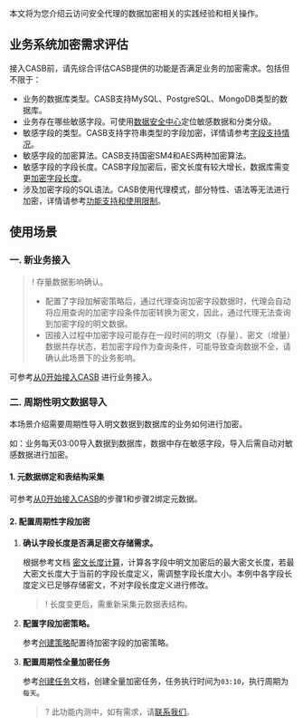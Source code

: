本文将为您介绍云访问安全代理的数据加密相关的实践经验和相关操作。

## 业务系统加密需求评估

接入CASB前，请先综合评估CASB提供的功能是否满足业务的加密需求。包括但不限于：

* 业务的数据库类型。CASB支持MySQL、PostgreSQL、MongoDB类型的数据库。
* 业务存在哪些敏感字段。可使用[数据安全中心](https://cloud.tencent.com/document/product/1087)定位敏感数据和分类分级。
* 敏感字段的类型。CASB支持字符串类型的字段加密，详情请参考[字段支持情况](https://cloud.tencent.com/document/product/1303/48144)。
* 敏感字段的加密算法。CASB支持国密SM4和AES两种加密算法。
* 敏感字段的字段长度。CASB字段加密后，密文长度有较大增长，数据库需变更[加密字段长度](https://cloud.tencent.com/document/product/1303/77864)。
* 涉及加密字段的SQL语法。CASB使用代理模式，部分特性、语法等无法进行加密，详情请参考[功能支持和使用限制](https://cloud.tencent.com/document/product/1303/48144#.E5.8A.9F.E8.83.BD.E6.94.AF.E6.8C.81.E5.92.8C.E4.BD.BF.E7.94.A8.E9.99.90.E5.88.B6)。

## 使用场景

### 一. 新业务接入

>! 存量数据影响确认。
> * 配置了字段加解密策略后，通过代理查询加密字段数据时，代理会自动将应用查询的加密字段条件加密转换为密文，因此，通过代理无法查询到加密字段的明文数据。
> * 因接入过程中加密字段可能存在一段时间的明文（存量）、密文（增量）数据共存状态，若加密字段作为查询条件，可能导致查询数据不全，请确认此场景下的业务影响。

可参考[从0开始接入CASB](https://cloud.tencent.com/document/product/1303/81574) 进行业务接入。

### 二. 周期性明文数据导入

本场景介绍需要周期性导入明文数据到数据库的业务如何进行加密。

如：业务每天03:00导入数据到数据库，数据中存在敏感字段，导入后需自动对敏感数据进行加密。

#### 1. 元数据绑定和表结构采集
可参考[从0开始接入CASB](https://cloud.tencent.com/document/product/1303/81574)的步骤1和步骤2绑定元数据。

#### 2. 配置周期性字段加密
1. **确认字段长度是否满足密文存储需求。**

   根据参考文档 [密文长度计算](https://cloud.tencent.com/document/product/1303/77864)，计算各字段中明文加密后的最大密文长度，若最大密文长度大于当前的字段长度定义，需调整字段长度大小。本例中各字段长度定义已足够存储密文，不对字段长度定义进行修改。
   > ! 长度变更后，需重新采集元数据表结构。
2. **配置字段加密策略。**

   参考[创建策略](https://cloud.tencent.com/document/product/1303/64619)配置待加密字段的加密策略。
3. **配置周期性全量加密任务**

   参考[创建任务](https://cloud.tencent.com/document/product/1303/64622)文档，创建全量加密任务，任务执行时间为`03:10`，执行周期为`每天`。
   > ? 此功能内测中，如有需求，请[联系我们](https://cloud.tencent.com/online-service)。

    